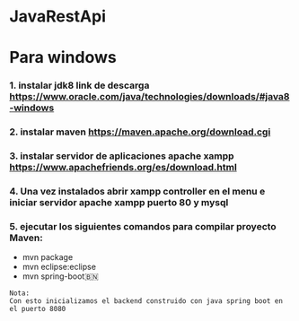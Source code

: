 # JavaRestApi

# Para windows
### 1. instalar jdk8 link de descarga https://www.oracle.com/java/technologies/downloads/#java8-windows
### 2. instalar maven https://maven.apache.org/download.cgi
### 3. instalar servidor de aplicaciones apache xampp https://www.apachefriends.org/es/download.html

### 4. Una vez instalados abrir xampp controller en el menu e iniciar servidor apache xampp puerto 80 y mysql
### 5. ejecutar los siguientes comandos para compilar proyecto Maven:
- mvn package
- mvn eclipse:eclipse
- mvn spring-boot🇧🇳

```
Nota:
Con esto inicializamos el backend construido con java spring boot en el puerto 8080

```

